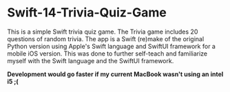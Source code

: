 # Swift-14-Trivia-Quiz-Game

This is a simple Swift trivia quiz game. The Trivia game includes 20 questions of random trivia. The app is a Swift (re)make of the original Python version using Apple's Swift language and SwiftUI framework for a mobile iOS version.
This was done to further self-teach and familiarize myself with the Swift language and the SwiftUI framework.


**Development would go faster if my current MacBook wasn't using an intel i5 ;(**
